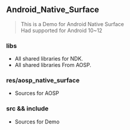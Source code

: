 ## Android_Native_Surface

> This is a Demo for Android Native Surface <br>
> Had supported for Android 10~12

### libs

- All shared libraries for NDK.<br>
- All shared libraries From AOSP.

### res/aosp_native_surface

- Sources for AOSP

### src && include

- Sources for Demo